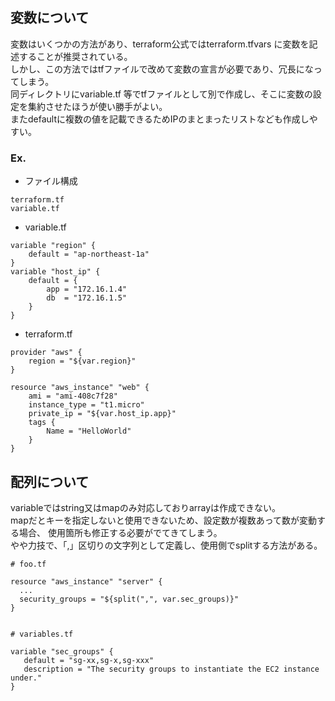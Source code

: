 ## 変数について
変数はいくつかの方法があり、terraform公式ではterraform.tfvars に変数を記述することが推奨されている。  
しかし、この方法ではtfファイルで改めて変数の宣言が必要であり、冗長になってしまう。  
同ディレクトリにvariable.tf 等でtfファイルとして別で作成し、そこに変数の設定を集約させたほうが使い勝手がよい。  
またdefaultに複数の値を記載できるためIPのまとまったリストなども作成しやすい。

### Ex.
- ファイル構成
```
terraform.tf
variable.tf
```

- variable.tf
```
variable "region" {
    default = "ap-northeast-1a"
}
variable "host_ip" {
    default = {
        app = "172.16.1.4"
        db  = "172.16.1.5"
    }
}
```

- terraform.tf
```
provider "aws" {
    region = "${var.region}"
}

resource "aws_instance" "web" {
    ami = "ami-408c7f28"
    instance_type = "t1.micro"
    private_ip = "${var.host_ip.app}"
    tags {
        Name = "HelloWorld"
    }
}
```

## 配列について
variableではstring又はmapのみ対応しておりarrayは作成できない。  
mapだとキーを指定しないと使用できないため、設定数が複数あって数が変動する場合、
使用箇所も修正する必要がでてきてしまう。  
やや力技で、「,」区切りの文字列として定義し、使用側でsplitする方法がある。

```
# foo.tf

resource "aws_instance" "server" {
  ...
  security_groups = "${split(",", var.sec_groups)}"
}


# variables.tf

variable "sec_groups" {
   default = "sg-xx,sg-x,sg-xxx"
   description = "The security groups to instantiate the EC2 instance under."
}

```
